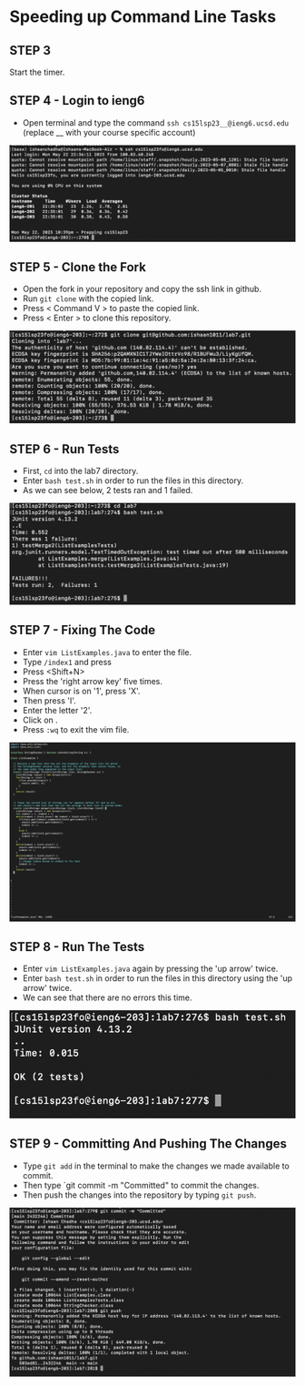 # Speeding up Command Line Tasks

## STEP 3

Start the timer.

## STEP 4 - Login to ieng6

* Open terminal and type the command `ssh cs15lsp23__@ieng6.ucsd.edu` (replace __ with your course specific account)

![Image](login.png)

## STEP 5 - Clone the Fork

* Open the fork in your repository and copy the ssh link in github.
* Run `git clone` with the copied link.
* Press < Command V > to paste the copied link.
* Press < Enter > to clone this repository.

![Image](git.png)

## STEP 6 - Run Tests

* First, `cd` into the lab7 directory.
* Enter `bash test.sh` in order to run the files in this directory.
* As we can see below, 2 tests ran and 1 failed.

![Image](bash.png)

## STEP 7 - Fixing The Code

* Enter `vim ListExamples.java` to enter the file.
* Type `/index1` and press <Enter>
* Press <Shift+N>
* Press the 'right arrow key' five times.
* When cursor is on '1', press 'X'.
* Then press 'I'.
* Enter the letter '2'.
* Click on <esc>.
* Press `:wq` to exit the vim file.
  
![Image](vim.png)
  
## STEP 8 - Run The Tests

* Enter `vim ListExamples.java` again by pressing the 'up arrow' twice.
* Enter `bash test.sh` in order to run the files in this directory using the 'up arrow' twice.
* We can see that there are no errors this time.
  
![Image](fixed.png)
  
## STEP 9 - Committing And Pushing The Changes
  
* Type `git add` in the terminal to make the changes we made available to commit.
* Then type `git commit -m "Committed" to commit the changes.
* Then push the changes into the repository by typing `git push`.

![Image](committed.png)


  

